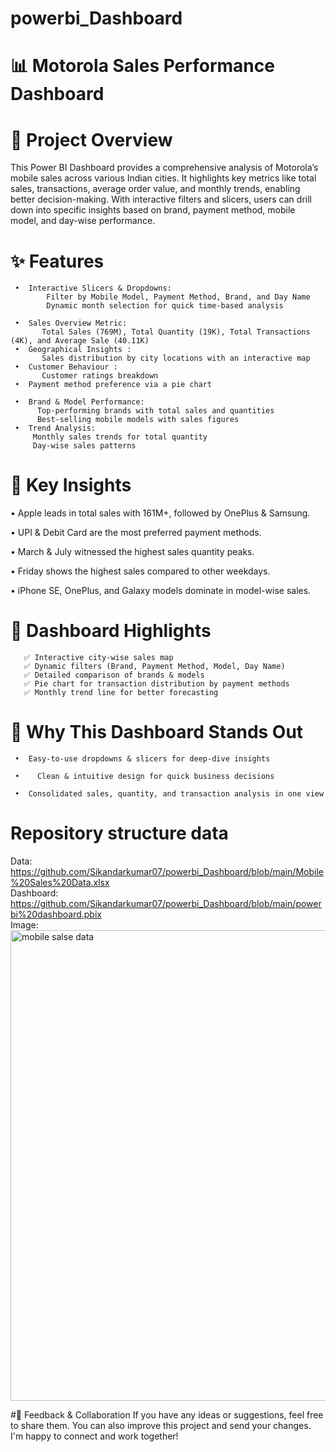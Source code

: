 # powerbi_Dashboard

# 📊 Motorola Sales Performance Dashboard

# 📌 Project Overview

This Power BI Dashboard provides a comprehensive analysis of Motorola’s mobile sales across various Indian cities. It highlights key metrics like total sales, transactions, average order value, and monthly trends, enabling better decision-making. With interactive filters and slicers, users can drill down into specific insights based on brand, payment method, mobile model, and day-wise performance.

# ✨ Features

     •	Interactive Slicers & Dropdowns:
            Filter by Mobile Model, Payment Method, Brand, and Day Name
            Dynamic month selection for quick time-based analysis

     •	Sales Overview Metric:
           Total Sales (769M), Total Quantity (19K), Total Transactions (4K), and Average Sale (40.11K)  
     •	Geographical Insights :
           Sales distribution by city locations with an interactive map
     •	Customer Behaviour :
           Customer ratings breakdown
     •	Payment method preference via a pie chart

     •	Brand & Model Performance:
          Top-performing brands with total sales and quantities
          Best-selling mobile models with sales figures
     •	Trend Analysis:
         Monthly sales trends for total quantity
         Day-wise sales patterns


# 🔑 Key Insights
   •	Apple leads in total sales with 161M+, followed by OnePlus & Samsung.

   •	UPI & Debit Card are the most preferred payment methods.

   •	 March & July witnessed the highest sales quantity peaks.   

   •	Friday shows the highest sales compared to other weekdays.

   •	iPhone SE, OnePlus, and Galaxy models dominate in model-wise sales.

# 📌 Dashboard Highlights

       ✅ Interactive city-wise sales map
       ✅ Dynamic filters (Brand, Payment Method, Model, Day Name)
       ✅ Detailed comparison of brands & models
       ✅ Pie chart for transaction distribution by payment methods
       ✅ Monthly trend line for better forecasting

# 🎯 Why This Dashboard Stands Out

     •	Easy-to-use dropdowns & slicers for deep-dive insights

     •	  Clean & intuitive design for quick business decisions

     •	Consolidated sales, quantity, and transaction analysis in one view


# Repository structure data
  Data: https://github.com/Sikandarkumar07/powerbi_Dashboard/blob/main/Mobile%20Sales%20Data.xlsx<br/>
  Dashboard: https://github.com/Sikandarkumar07/powerbi_Dashboard/blob/main/powerbi%20dashboard.pbix<br/>
  Image: <img width="1348" height="753" alt="mobile salse data" src="https://github.com/user-attachments/assets/e8f63d88-05ed-4fee-9d39-cd3a188ecf7d" />


#🤝 Feedback & Collaboration
         If you have any ideas or suggestions, feel free to share them. You can also improve this project   and send your changes. I'm happy to connect and work together!
